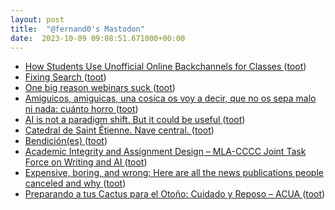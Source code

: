 ```yaml
---
layout: post
title:  "@fernand0's Mastodon"
date:  2023-10-09 09:08:51.671000+00:00
---
```

*  [How Students Use Unofficial Online Backchannels for Classes ](https://www.edsurge.com/news/2023-09-07-how-students-use-unofficial-online-backchannels-for-classe) ([toot](https://mastodon.social/@fernand0/111204272155441803))
*  [Fixing Search ](https://berjon.com/fixing-search) ([toot](https://mastodon.social/@fernand0/111204057966159372))
*  [One big reason webinars suck ](https://bryanalexander.org/videoconferencing/one-big-reason-webinars-suck) ([toot](https://mastodon.social/@fernand0/111203883676981118))
*  [Amiguicos, amiguicas, una cosica os voy a decir, que no os sepa malo ni nada: cuánto horro ](https://mastodon.social/@fernand0/111201005564307369) ([toot](https://mastodon.social/@fernand0/111201005564307369))
*  [AI is not a paradigm shift. But it could be useful ](https://werd.io/2023/ai-is-not-a-paradigm-shift-but-it-could-b) ([toot](https://mastodon.social/@fernand0/111200741256683200))
*  [Catedral de Saint Étienne.  Nave central. ](https://www.flickr.com/photos/fernand0/53236836374) ([toot](https://mastodon.social/@fernand0/111200631264372772))
*  [Bendición(es) ](https://avecesunafoto.wordpress.com/2023/10/08/bendiciones) ([toot](https://mastodon.social/@fernand0/111200536034498684))
*  [Academic Integrity and Assignment Design – MLA-CCCC Joint Task Force on Writing and AI ](https://aiandwriting.hcommons.org/2023/09/22/academic-integrity-and-assignment-design) ([toot](https://mastodon.social/@fernand0/111200526656599473))
*  [Expensive, boring, and wrong: Here are all the news publications people canceled and why ](https://www.niemanlab.org/2021/10/expensive-boring-and-wrong-here-are-all-the-news-publications-people-canceled-and-why) ([toot](https://mastodon.social/@fernand0/111200307976616137))
*  [Preparando a tus Cactus para el Otoño: Cuidado y Reposo – ACUA ](https://asociacionacua.org/preparando-a-tus-cactus-para-el-otono-cuidado-y-repos) ([toot](https://mastodon.social/@fernand0/111200125012353482))
